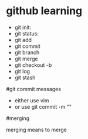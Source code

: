 # github learning

- git init:
- git status:
- git add
- git commit
- git branch
- git merge
- git checkout -b
- git log
- git stash

#git commit messages
- either use vim
- or use git commit -m "<messages>"

#merging

merging means to merge
